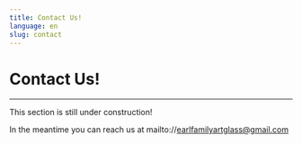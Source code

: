 ```yaml
---
title: Contact Us!
language: en
slug: contact
---
```


# Contact Us!

---

This section is still under construction!

In the meantime you can reach us at mailto://earlfamilyartglass@gmail.com

